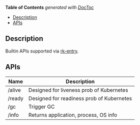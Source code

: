 <!-- START doctoc generated TOC please keep comment here to allow auto update -->
<!-- DON'T EDIT THIS SECTION, INSTEAD RE-RUN doctoc TO UPDATE -->
**Table of Contents**  *generated with [DocToc](https://github.com/thlorenz/doctoc)*

- [Description](#description)
- [APIs](#apis)

<!-- END doctoc generated TOC please keep comment here to allow auto update -->

## Description
Builtin APIs supported via [rk-entry](https://github.com/rookie-ninja/rk-entry).

## APIs

| Name   | Description                               |
|--------|-------------------------------------------|
| /alive | Designed for liveness prob of Kubernetes  |
| /ready | Designed for readiness prob of Kubernetes |
| /gc    | Trigger GC                                |
| /info  | Returns application, process, OS info     |

